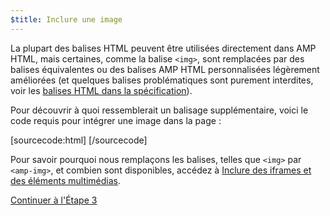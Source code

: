 ```yaml
---
$title: Inclure une image
---
```


La plupart des balises HTML peuvent être utilisées directement dans AMP HTML, mais certaines, comme la balise `<img>`, sont remplacées par des balises équivalentes ou des balises AMP HTML personnalisées légèrement améliorées (et quelques balises problématiques sont purement interdites, voir les [balises HTML dans la spécification](https://github.com/ampproject/amphtml/blob/master/spec/amp-html-format.md)).

Pour découvrir à quoi ressemblerait un balisage supplémentaire, voici le code requis pour intégrer une image dans la page :

[sourcecode:html]
<amp-img src="welcome.jpg" alt="Welcome" height="400" width="800"></amp-img>
[/sourcecode]

Pour savoir pourquoi nous remplaçons les balises, telles que `<img>` par `<amp-img>`, et combien sont disponibles, accédez à [Inclure des iframes et des éléments multimédias](/docs/guides/amp_replacements.html).

<a class="go-button button" href="/fr/docs/get_started/create/presentation_layout.html">Continuer à l'Étape 3</a>
